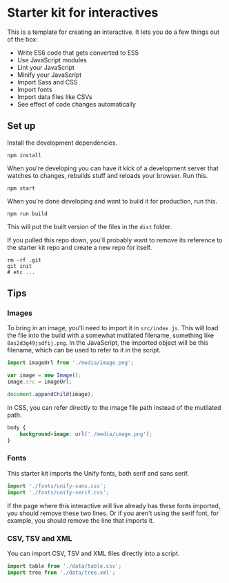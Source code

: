 # Starter kit for interactives

This is a template for creating an interactive. It lets you do a few things out of the box:
- Write ES6 code that gets converted to ES5
- Use JavaScript modules
- Lint your JavaScript
- Minify your JavaScript
- Import Sass and CSS
- Import fonts
- Import data files like CSVs
- See effect of code changes automatically

## Set up

Install the development dependencies.
```
npm install
```

When you're developing you can have it kick of a development server that watches to changes, rebuilds stuff and reloads your browser. Run this.

```
npm start
```

When you're done developing and want to build it for production, run this.
```
npm run build
```

This will put the built version of the files in the `dist` folder.

If you pulled this repo down, you'll probably want to remove its reference to the starter kit repo and create a new repo for itself.
```
rm -rf .git
git init
# etc ...
```

## Tips

### Images
To bring in an image, you'll need to import it in `src/index.js`. This will load
the file into the build with a somewhat mutilated filename, something like `8as2d3g49jsdfij.png`. In the JavaScript, the imported object will be this
filename, which can be used to refer to it in the script.
```javascript
import imageUrl from './media/image.png';

var image = new Image();
image.src = imageUrl;

document.appendChild(image);
```

In CSS, you can refer directly to the image file path instead of the mutilated
path.

```css
body {
    background-image: url('./media/image.png');
}
```

### Fonts

This starter kit imports the Unify fonts, both serif and sans serif.

```javascript
import './fonts/unify-sans.css';
import './fonts/unify-serif.css';
```

If the page where this interactive will live already has these fonts imported,
you should remove these two lines. Or if you aren't using the serif font, for
example, you should remove the line that imports it.

### CSV, TSV and XML

You can import CSV, TSV and XML files directly into a script.

```javascript
import table from './data/table.csv';
import tree from './data/tree.xml';
```

